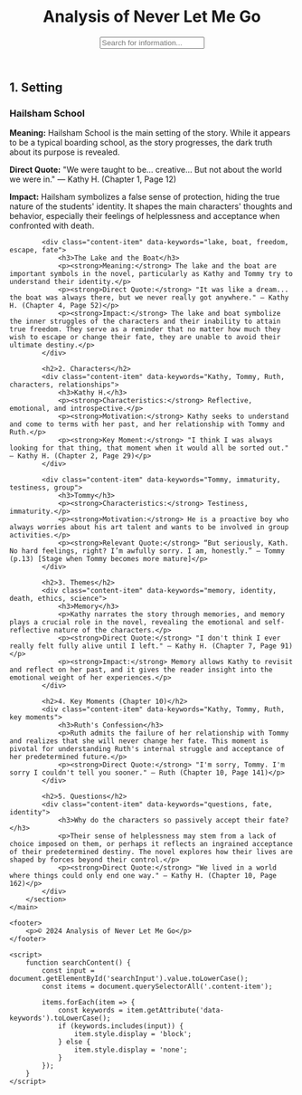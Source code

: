 <!DOCTYPE html>
<html lang="en">
<head>
    <meta charset="UTF-8">
    <meta name="viewport" content="width=device-width, initial-scale=1.0">
    <title>Analysis of Never Let Me Go</title>
    <link rel="stylesheet" href="style.css">
</head>
<body>
    <header>
        <h1>Analysis of Never Let Me Go</h1>
        <input type="text" id="searchInput" onkeyup="searchContent()" placeholder="Search for information...">
    </header>
    <main>
        <section id="content">
            <h2>1. Setting</h2>
            <div class="content-item" data-keywords="Hailsham, setting, education, fate">
                <h3>Hailsham School</h3>
                <p><strong>Meaning:</strong> Hailsham School is the main setting of the story. While it appears to be a typical boarding school, as the story progresses, the dark truth about its purpose is revealed.</p>
                <p><strong>Direct Quote:</strong> "We were taught to be... creative... But not about the world we were in." — Kathy H. (Chapter 1, Page 12)</p>
                <p><strong>Impact:</strong> Hailsham symbolizes a false sense of protection, hiding the true nature of the students' identity. It shapes the main characters' thoughts and behavior, especially their feelings of helplessness and acceptance when confronted with death.</p>
            </div>

            <div class="content-item" data-keywords="lake, boat, freedom, escape, fate">
                <h3>The Lake and the Boat</h3>
                <p><strong>Meaning:</strong> The lake and the boat are important symbols in the novel, particularly as Kathy and Tommy try to understand their identity.</p>
                <p><strong>Direct Quote:</strong> "It was like a dream... the boat was always there, but we never really got anywhere." — Kathy H. (Chapter 4, Page 52)</p>
                <p><strong>Impact:</strong> The lake and boat symbolize the inner struggles of the characters and their inability to attain true freedom. They serve as a reminder that no matter how much they wish to escape or change their fate, they are unable to avoid their ultimate destiny.</p>
            </div>

            <h2>2. Characters</h2>
            <div class="content-item" data-keywords="Kathy, Tommy, Ruth, characters, relationships">
                <h3>Kathy H.</h3>
                <p><strong>Characteristics:</strong> Reflective, emotional, and introspective.</p>
                <p><strong>Motivation:</strong> Kathy seeks to understand and come to terms with her past, and her relationship with Tommy and Ruth.</p>
                <p><strong>Key Moment:</strong> "I think I was always looking for that thing, that moment when it would all be sorted out." — Kathy H. (Chapter 2, Page 29)</p>
            </div>

            <div class="content-item" data-keywords="Tommy, immaturity, testiness, group">
                <h3>Tommy</h3>
                <p><strong>Characteristics:</strong> Testiness, immaturity.</p>
                <p><strong>Motivation:</strong> He is a proactive boy who always worries about his art talent and wants to be involved in group activities.</p>
                <p><strong>Relevant Quote:</strong> “But seriously, Kath. No hard feelings, right? I’m awfully sorry. I am, honestly.” — Tommy (p.13) [Stage when Tommy becomes more mature]</p>
            </div>

            <h2>3. Themes</h2>
            <div class="content-item" data-keywords="memory, identity, death, ethics, science">
                <h3>Memory</h3>
                <p>Kathy narrates the story through memories, and memory plays a crucial role in the novel, revealing the emotional and self-reflective nature of the characters.</p>
                <p><strong>Direct Quote:</strong> "I don't think I ever really felt fully alive until I left." — Kathy H. (Chapter 7, Page 91)</p>
                <p><strong>Impact:</strong> Memory allows Kathy to revisit and reflect on her past, and it gives the reader insight into the emotional weight of her experiences.</p>
            </div>

            <h2>4. Key Moments (Chapter 10)</h2>
            <div class="content-item" data-keywords="Kathy, Tommy, Ruth, key moments">
                <h3>Ruth's Confession</h3>
                <p>Ruth admits the failure of her relationship with Tommy and realizes that she will never change her fate. This moment is pivotal for understanding Ruth's internal struggle and acceptance of her predetermined future.</p>
                <p><strong>Direct Quote:</strong> "I'm sorry, Tommy. I'm sorry I couldn't tell you sooner." — Ruth (Chapter 10, Page 141)</p>
            </div>

            <h2>5. Questions</h2>
            <div class="content-item" data-keywords="questions, fate, identity">
                <h3>Why do the characters so passively accept their fate?</h3>
                <p>Their sense of helplessness may stem from a lack of choice imposed on them, or perhaps it reflects an ingrained acceptance of their predetermined destiny. The novel explores how their lives are shaped by forces beyond their control.</p>
                <p><strong>Direct Quote:</strong> "We lived in a world where things could only end one way." — Kathy H. (Chapter 10, Page 162)</p>
            </div>
        </section>
    </main>

    <footer>
        <p>© 2024 Analysis of Never Let Me Go</p>
    </footer>

    <script>
        function searchContent() {
            const input = document.getElementById('searchInput').value.toLowerCase();
            const items = document.querySelectorAll('.content-item');

            items.forEach(item => {
                const keywords = item.getAttribute('data-keywords').toLowerCase();
                if (keywords.includes(input)) {
                    item.style.display = 'block';
                } else {
                    item.style.display = 'none';
                }
            });
        }
    </script>
</body>
</html>
